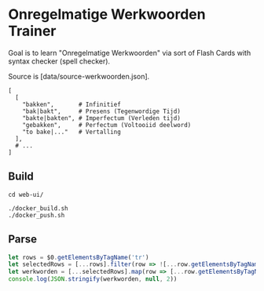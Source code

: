# Onregelmatige Werkwoorden Trainer

Goal is to learn "Onregelmatige Werkwoorden" via sort of Flash Cards with syntax checker (spell checker).

Source is [data/source-werkwoorden.json].

```json5
[
  [
    "bakken",       # Infinitief
    "bak|bakt",     # Presens (Tegenwordige Tijd)
    "bakte|bakten", # Imperfectum (Verleden tijd)
    "gebakken",     # Perfectum (Voltooiid deelword)
    "to bake|..."   # Vertalling
  ],
  # ...
]
```

## Build
```shell
cd web-ui/

./docker_build.sh
./docker_push.sh
```


## Parse
```js
let rows = $0.getElementsByTagName('tr')
let selectedRows = [...rows].filter(row => ![...row.getElementsByTagName('td')].some(td => td.hasAttribute('colspan')))
let werkworden = [...selectedRows].map(row => [...row.getElementsByTagName('td')].map(col => col.innerText))
console.log(JSON.stringify(werkworden, null, 2))
```